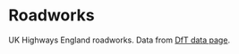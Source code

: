 # Roadworks

UK Highways England roadworks. Data from
[DfT data page](https://data.gov.uk/dataset/highways_agency_planned_roadworks).

